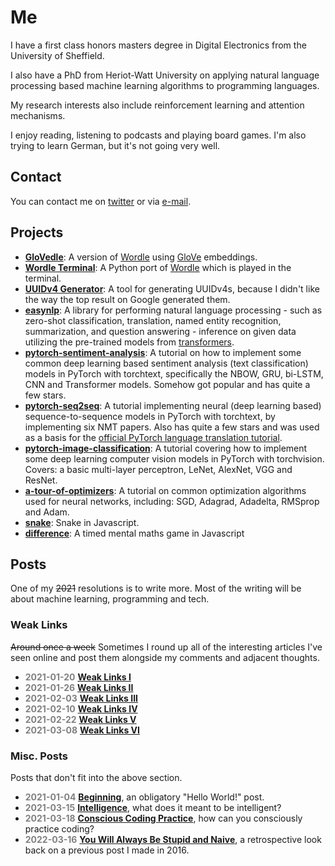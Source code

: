 # Me

I have a first class honors masters degree in Digital Electronics from the University of Sheffield.

I also have a PhD from Heriot-Watt University on applying natural language processing based machine learning algorithms to programming languages.

My research interests also include reinforcement learning and attention mechanisms.

I enjoy reading, listening to podcasts and playing board games. I'm also trying to learn German, but it's not going very well.

## Contact

You can contact me on [twitter](https://www.twitter.com/ben_trevett) or via [e-mail](mailto:bentrevett@gmail.com).

## Projects

- **[GloVedle](/projects/glovedle/)**: A version of [Wordle](https://www.powerlanguage.co.uk/wordle/) using [GloVe](https://nlp.stanford.edu/projects/glove/) embeddings.
- **[Wordle Terminal](https://github.com/bentrevett/wordle-terminal)**: A Python port of [Wordle](https://www.powerlanguage.co.uk/wordle/) which is played in the terminal.
- **[UUIDv4 Generator](projects/uuid)**: A tool for generating UUIDv4s, because I didn't like the way the top result on Google generated them.
- **[easynlp](https://github.com/easynlp/easynlp)**: A library for performing natural language processing - such as zero-shot classification, translation, named entity recognition, summarization, and question answering - inference on given data utilizing the pre-trained models from [transformers](https://github.com/huggingface/transformers).
- **[pytorch-sentiment-analysis](https://github.com/bentrevett/pytorch-sentiment-analysis)**: A tutorial on how to implement some common deep learning based sentiment analysis (text classification) models in PyTorch with torchtext, specifically the NBOW, GRU, bi-LSTM, CNN and Transformer models. Somehow got popular and has quite a few stars.
- **[pytorch-seq2seq](https://github.com/bentrevett/pytorch-seq2seq)**: A tutorial implementing neural (deep learning based) sequence-to-sequence models in PyTorch with torchtext, by implementing six NMT papers. Also has quite a few stars and was used as a basis for the [official PyTorch language translation tutorial](https://pytorch.org/tutorials/beginner/torchtext_translation_tutorial.html).
- **[pytorch-image-classification](https://github.com/bentrevett/pytorch-image-classification)**: A tutorial covering how to implement some deep learning computer vision models in PyTorch with torchvision. Covers: a basic multi-layer perceptron, LeNet, AlexNet, VGG and ResNet.
- **[a-tour-of-optimizers](https://github.com/bentrevett/a-tour-of-pytorch-optimizers)**: A tutorial on common optimization algorithms used for neural networks, including: SGD, Adagrad, Adadelta, RMSprop and Adam.
- **[snake](projects/snake.html)**: Snake in Javascript.
- **[difference](projects/difference.html)**: A timed mental maths game in Javascript

## Posts

One of my ~~2021~~ resolutions is to write more. Most of the writing will be about machine learning, programming and tech.

### Weak Links

~~Around once a week~~ Sometimes I round up all of the interesting articles I've seen online and post them alongside my comments and adjacent thoughts.

- **<span style="color:grey">2021-01-20</span>** **[Weak Links I](posts/weak-links-i.html)**
- **<span style="color:grey">2021-01-26</span>** **[Weak Links II](posts/weak-links-ii.html)**
- **<span style="color:grey">2021-02-03</span>** **[Weak Links III](posts/weak-links-iii.html)**
- **<span style="color:grey">2021-02-10</span>** **[Weak Links IV](posts/weak-links-iv.html)**
- **<span style="color:grey">2021-02-22</span>** **[Weak Links V](posts/weak-links-v.html)**
- **<span style="color:grey">2021-03-08</span>** **[Weak Links VI](posts/weak-links-vi.html)**

### Misc. Posts

Posts that don't fit into the above section.

- **<span style="color:grey">2021-01-04</span>** **[Beginning](posts/beginning.html)**, an obligatory "Hello World!" post.
- **<span style="color:grey">2021-03-15</span>** **[Intelligence](posts/intelligence.html)**, what does it meant to be intelligent?
- **<span style="color:grey">2021-03-18</span>** **[Conscious Coding Practice](posts/conscious-coding-practice.html)**, how can you consciously practice coding?
- **<span style="color:grey">2022-03-16</span>** **[You Will Always Be Stupid and Naive](posts/you-will-always-be-stupid-and-naive.html)**, a retrospective look back on a previous post I made in 2016.
